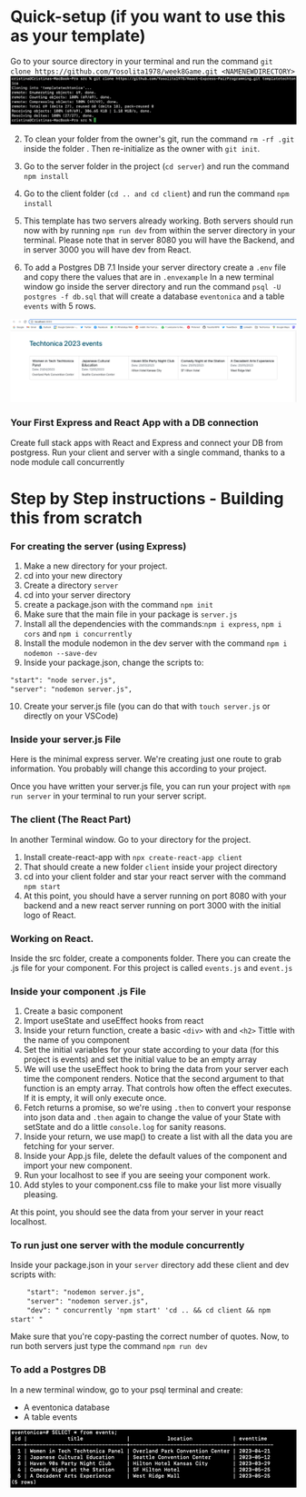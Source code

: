# Quick-setup (if you want to use this as your template)

Go to your source directory in your terminal and run the command `git clone https://github.com/Yosolita1978/week8Game.git <NAMENEWDIRECTORY>`
![You will see something like this in your terminal.](https://github.com/Yosolita1978/screenshoots/blob/main/template/Screen%20Shot%202022-03-20%20at%207.50.46%20PM.png?raw=true)

2. To clean your folder from the owner's git, run the command `rm -rf .git` inside the folder <NAMENEWDIRECTORY>. Then re-initialize as the owner with `git init`.

3. Go to the server folder in the project (`cd server`) and run the command `npm install`

4. Go to the client folder (`cd .. and cd client`) and run the command `npm install`

6. This template has two servers already working. Both servers should run now with by running `npm run dev` from within the server directory in your terminal. Please note that in server 8080 you will have the Backend, and in server 3000 you will have dev from React. 
7. To add a Postgres DB
7.1 Inside your server directory create a `.env` file and copy there the values that are in `.envexample`
In a new terminal window go inside the server directory and run the command `psql -U postgres -f db.sql` that will create a database `eventonica` and a table `events` with 5 rows. 

![Initial View of the project](https://raw.githubusercontent.com/Yosolita1978/screenshoots/50a5573f21c1265d20d838a36b98588f9b4eefce/2023/H1/Screen%20Shot%202023-03-09%20at%208.03.32%20PM.png)


### Your First Express and React App with a DB connection
Create full stack apps with React and Express and connect your DB from postgress. Run your client and server with a single command, thanks to a node module call concurrently

# Step by Step instructions - Building this from scratch
### For creating the server (using Express)
1. Make a new directory for your project. 
2. cd into your new directory 
3. Create a directory `server`
4. cd into your server directory
5. create a package.json with the command `npm init`
6. Make sure that the main file in your package is `server.js`
7. Install all the dependencies with the commands:`npm i express`, `npm i cors` and `npm i concurrently`
8. Install the module nodemon in the dev server with the command `npm i nodemon --save-dev`
9. Inside your package.json, change the scripts to: 
```
"start": "node server.js",
"server": "nodemon server.js",
```
10. Create your server.js file (you can do that with `touch server.js` or directly on your VSCode)

### Inside your server.js File
Here is the minimal express server. We're creating just one route to grab information. You probably will change this according to your project.

Once you have written your server.js file, you can run your project with `npm run server` in your terminal to run your server script.

### The client (The React Part)
In another Terminal window. Go to your directory for the project. 
1. Install create-react-app with `npx create-react-app client`
2. That should create a new folder `client` inside your project directory 
3. cd into your client folder and star your react server with the command `npm start`
4. At this point, you should have a server running on port 8080 with your backend and a new react server running on port 3000 with the initial logo of React. 

### Working on React. 
Inside the src folder, create a components folder. 
There you can create the .js file for your component. For this project is called `events.js` and `event.js`

### Inside your component .js File
1. Create a basic component 
2. Import useState and useEffect hooks from react
3. Inside your return function, create a basic `<div>` with and `<h2>` Tittle with the name of you component
4. Set the initial variables for your state according to your data (for this project is events) and set the initial value to be an empty array
5. We will use the useEffect hook to bring the data from your server each time the component renders. Notice that the second argument to that function is an empty array. That controls how often the effect executes. If it is empty, it will only execute once. 
6. Fetch returns a promise, so we're using `.then` to convert your response into json data and `.then` again to change the value of your State with setState and do a little `console.log` for sanity reasons.   
7. Inside your return, we use map() to create a list with all the data you are fetching for your server. 
8. Inside your App.js file, delete the default values of the component and import your new component. 
9. Run your localhost to see if you are seeing your component work. 
10. Add styles to your component.css file to make your list more visually pleasing. 

At this point, you should see the data from your server in your react localhost. 

### To run just one server with the module concurrently
Inside your package.json in your `server` directory add these client and dev scripts with: 
```
    "start": "nodemon server.js",
    "server": "nodemon server.js",
    "dev": " concurrently 'npm start' 'cd .. && cd client && npm start' "
```
Make sure that you're copy-pasting the correct number of quotes. 
Now, to run both servers just type the command `npm run dev`

### To add a Postgres DB
In a new terminal window, go to your psql terminal and create: 
* A eventonica database
* A table events

![Your DB should look like this](https://raw.githubusercontent.com/Yosolita1978/screenshoots/696689a627eb5ca206b5a2eaebec7cc1efa15ffc/2023/H1/Screen%20Shot%202023-03-09%20at%208.25.54%20PM.png)



